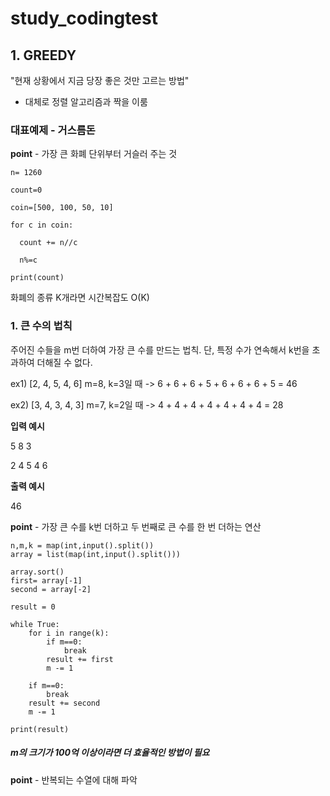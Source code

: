 # study_codingtest

## 1. GREEDY

"현재 상황에서 지금 당장 좋은 것만 고르는 방법"

* 대체로 정렬 알고리즘과 짝을 이룸 

### 대표예제 - 거스름돈 

**point** - 가장 큰 화폐 단위부터 거슬러 주는 것 

    n= 1260 
  
    count=0

    coin=[500, 100, 50, 10]
  
    for c in coin:
  
      count += n//c
    
      n%=c
    
    print(count)

화폐의 종류 K개라면 시간복잡도 O(K)

### 1. 큰 수의 법칙


주어진 수들을 m번 더하여 가장 큰 수를 만드는 법칙. 단, 특정 수가 연속해서 k번을 초과하여 더해질 수 없다.

ex1) [2, 4, 5, 4, 6] m=8, k=3일 때 -> 6 + 6 + 6 + 5 + 6 + 6 + 6 + 5 = 46

ex2) [3, 4, 3, 4, 3] m=7, k=2일 때 -> 4 + 4 + 4 + 4 + 4 + 4 + 4 = 28


**입력 예시**                        

5 8 3                                 

2 4 5 4 6

 **출력 예시**

46

**point** - 가장 큰 수를 k번 더하고 두 번째로 큰 수를 한 번 더하는 연산 

    n,m,k = map(int,input().split())
    array = list(map(int,input().split()))

    array.sort()
    first= array[-1]
    second = array[-2]

    result = 0

    while True:
        for i in range(k):
            if m==0:
                break
            result += first
            m -= 1
        
        if m==0:
            break
        result += second
        m -= 1
    
    print(result)
    
##### m의 크기가 100억 이상이라면 더 효율적인 방법이 필요

**point** - 반복되는 수열에 대해 파악


